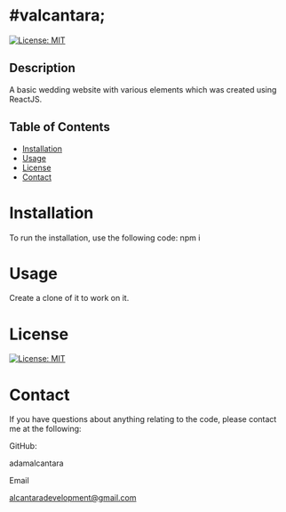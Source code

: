# #valcantara;
  [![License: MIT](https://img.shields.io/badge/License-MIT-yellow.svg)](https://opensource.org/licenses/MIT)

  ## Description 
A basic wedding website with various elements which was created using ReactJS.
  ## Table of Contents 

  * [Installation](#installation)
  * [Usage](#usage)
  * [License](#license)
  * [Contact](#contact)

  # Installation
  To run the installation, use the following code:
  npm i

  # Usage
  Create a clone of it to work on it.


  # License
  [![License: MIT](https://img.shields.io/badge/License-MIT-yellow.svg)](https://opensource.org/licenses/MIT)

  # Contact
  If you have questions about anything relating to the code, please contact me at the following: 

  
  GitHub: 

  adamalcantara 

  Email 

  alcantaradevelopment@gmail.com 

  
